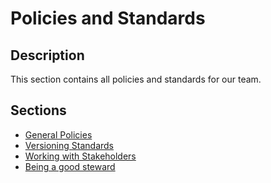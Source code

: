 # Policies and Standards

## Description
This section contains all policies and standards for our team.

## Sections

- [General Policies](./Policies.md)
- [Versioning Standards]()
- [Working with Stakeholders](./stakeholders.md)
- [Being a good steward]()

<!-- To be added - [Linting Standards]() -->
